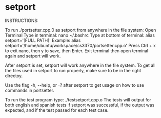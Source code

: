 # setport

INSTRUCTIONS:

To run ./portsetter.cpp.0 as setport from anywhere in the file system:
    Open Terminal
    Type in terminal:
        nano ~/.bashrc
    Type at bottom of terminal:
        alias setport='[FULL PATH]'
    Example:
        alias setport='/home/ubuntu/workspace/cs3370/portsetter.cpp.o'
    Press Ctrl + x to exit nano, then y to save, then Enter.
    Exit terminal then open terminal again and setport will work.
    
After setport is set, setport will work anywhere in the file system. To get all the files used in setport to run properly, make 
sure to be in the right directoy.
    
Use the flag -h, --help, or -? after setport to get usage on how to use commands in portsetter.
    
To run the test program type:
    ./testsetport.cpp.o
The tests will output for both english and spanish tests if setport was successful, if the output was expected, and if the test
passed for each test case.

